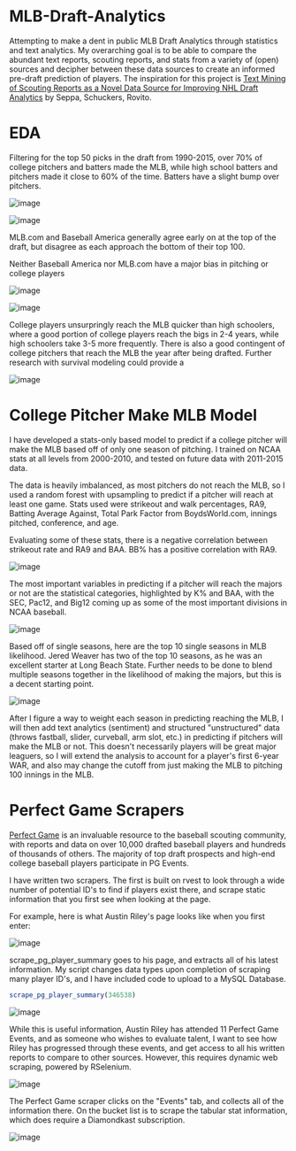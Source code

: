 # MLB-Draft-Analytics
Attempting to make a dent in public MLB Draft Analytics through statistics and text analytics. My overarching goal is to be able to compare the abundant text reports, scouting reports, and stats from a variety of (open) sources and decipher between these data sources to create an informed pre-draft prediction of players. The inspiration for this project is [Text Mining of Scouting Reports as a Novel Data Source
for Improving NHL Draft Analytics](https://pdfs.semanticscholar.org/2f0a/a4de57e251846b55de8792e5b5ef97264cfc.pdf) by Seppa, Schuckers, Rovito.

# EDA
Filtering for the top 50 picks in the draft from 1990-2015, over 70% of college pitchers and batters made the MLB, while high school batters and pitchers made it close to 60% of the time. Batters have a slight bump over pitchers. 

![image](https://user-images.githubusercontent.com/23176357/113215767-37f7bc00-9230-11eb-925d-80122c3f349f.png)


![image](https://user-images.githubusercontent.com/23176357/113215405-a5efb380-922f-11eb-90f8-1ad8a09332c9.png)

MLB.com and Baseball America generally agree early on at the top of the draft, but disagree as each approach the bottom of their top 100.

Neither Baseball America nor MLB.com have a major bias in pitching or college players

![image](https://user-images.githubusercontent.com/23176357/113216106-b6ecf480-9230-11eb-8016-dfc58afd7cf4.png)

![image](https://user-images.githubusercontent.com/23176357/113216233-da17a400-9230-11eb-95ba-762727af18c0.png)

College players unsurpringly reach the MLB quicker than high schoolers, where a good portion of college players reach the bigs in 2-4 years, while high schoolers take 3-5 more frequently. There is also a good contingent of college pitchers that reach the MLB the year after being drafted. Further research with survival modeling could provide a 

![image](https://user-images.githubusercontent.com/23176357/113216275-ef8cce00-9230-11eb-8b29-d14a4da3ae1a.png)

# College Pitcher Make MLB Model

I have developed a stats-only based model to predict if a college pitcher will make the MLB based off of only one season of pitching. I trained on NCAA stats at all levels from 2000-2010, and tested on future data with 2011-2015 data. 

The data is heavily imbalanced, as most pitchers do not reach the MLB, so I used a random forest with upsampling to predict if a pitcher will reach at least one game. Stats used were strikeout and walk percentages, RA9, Batting Average Against, Total Park Factor from BoydsWorld.com, innings pitched, conference, and age. 

Evaluating some of these stats, there is a negative correlation between strikeout rate and RA9 and BAA. BB% has a positive correlation with RA9. 

![image](https://user-images.githubusercontent.com/23176357/113217225-77bfa300-9232-11eb-8c30-0244bd8096b7.png)

The most important variables in predicting if a pitcher will reach the majors or not are the statistical categories, highlighted by K% and BAA, with the SEC, Pac12, and Big12 coming up as some of the most important divisions in NCAA baseball.

![image](https://user-images.githubusercontent.com/23176357/113218009-a722df80-9233-11eb-85a1-749d46562d5d.png)

Based off of single seasons, here are the top 10 single seasons in MLB likelihood. Jered Weaver has two of the top 10 seasons, as he was an excellent starter at Long Beach State. Further needs to be done to blend multiple seasons together in the likelihood of making the majors, but this is a decent starting point. 

![image](https://user-images.githubusercontent.com/23176357/113217656-13511380-9233-11eb-9fba-a38780ca3b2c.png)

After I figure a way to weight each season in predicting reaching the MLB, I will then add text analytics (sentiment) and structured "unstructured" data (throws fastball, slider, curveball, arm slot, etc.) in predicting if pitchers will make the MLB or not. This doesn't necessarily players will be great major leaguers, so I will extend the analysis to account for a player's first 6-year WAR, and also may change the cutoff from just making the MLB to pitching 100 innings in the MLB. 


# Perfect Game Scrapers
[Perfect Game](https://www.perfectgame.org/default.aspx)  is an invaluable resource to the baseball scouting community, with reports and data on over 10,000 drafted baseball players and hundreds of thousands of others. The majority of top draft prospects and high-end college baseball players participate in PG Events. 

I have written two scrapers. The first is built on rvest to look through a wide number of potential ID's to find if players exist there, and scrape static information that you first see when looking at the page. 

For example, here is what Austin Riley's page looks like when you first enter:

![image](https://user-images.githubusercontent.com/23176357/88014467-dcd3ce00-cad3-11ea-8f41-90121a4e01e3.png)

scrape_pg_player_summary goes to his page, and extracts all of his latest information. My script changes data types upon completion of scraping many player ID's, and I have included code to upload to a MySQL Database.

```r
scrape_pg_player_summary(346538)
```

![image](https://user-images.githubusercontent.com/23176357/88014942-ef023c00-cad4-11ea-8c6c-50c0ff60e89c.png)

While this is useful information, Austin Riley has attended 11 Perfect Game Events, and as someone who wishes to evaluate talent, I want to see how Riley has progressed through these events, and get access to all his written reports to compare to other sources. However, this requires dynamic web scraping, powered by RSelenium.

![image](https://user-images.githubusercontent.com/23176357/88015433-ff66e680-cad5-11ea-9a4b-cb7491b744a6.png)

The Perfect Game scraper clicks on the "Events" tab, and collects all of the information there. On the bucket list is to scrape the tabular stat information, which does require a Diamondkast subscription.

![image](https://user-images.githubusercontent.com/23176357/88015995-53be9600-cad7-11ea-9821-09edd4e47033.png)





